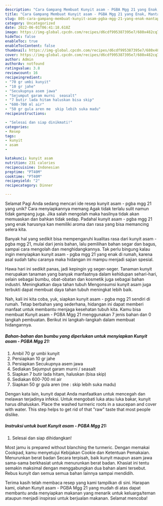 ```yaml
---
description: "Cara Gampang Membuat Kunyit asam - PGBA Mgg 21 yang Enak, Mantap"
title: "Cara Gampang Membuat Kunyit asam - PGBA Mgg 21 yang Enak, Mantap"
slug: 805-cara-gampang-membuat-kunyit-asam-pgba-mgg-21-yang-enak-mantap
category: Uncategorized
date: 2022-06-01T06:41:18.618Z
image: https://img-global.cpcdn.com/recipes/d6cdf995387395e7/680x482cq70/kunyit-asam-pgba-mgg-21-foto-resep-utama.jpg
hideToc: false
enableToc: true
enableTocContent: false
thumbnail: https://img-global.cpcdn.com/recipes/d6cdf995387395e7/680x482cq70/kunyit-asam-pgba-mgg-21-foto-resep-utama.jpg
cover: https://img-global.cpcdn.com/recipes/d6cdf995387395e7/680x482cq70/kunyit-asam-pgba-mgg-21-foto-resep-utama.jpg
author: Admin
authorAv: notfound
ratingvalue: 3.8
reviewcount: 16
recipeingredient:
- "70 gr umbi kunyit"
- "10 gr jahe"
- "Secukupnya asem jawa"
- "Sejumput garam murni  seasalt"
- "7 butir lada hitam haluskan bisa skip"
- "600-700 ml air"
- "50 gr gula aren me  skip lebih suka madu"
recipeinstructions:

- "Selesai dan siap dinikmati!"
categories:
- Resep
tags:
- kunyit
- asam
- 

katakunci: kunyit asam  
nutrition: 231 calories
recipecuisine: Indonesian
preptime: "PT40M"
cooktime: "PT40M"
recipeyield: "2"
recipecategory: Dinner

---
```



Selamat Pagi Anda sedang mencari ide resep kunyit asam - pgba mgg 21 yang unik? Cara menyiapkannya memang Agak tidak terlalu sulit namun tidak gampang juga. Jika salah mengolah maka hasilnya tidak akan memuaskan dan bahkan tidak sedap. Padahal kunyit asam - pgba mgg 21 yang enak harusnya kan memiliki aroma dan rasa yang bisa memancing selera kita.


Banyak hal yang sedikit bisa mempengaruhi kualitas rasa dari kunyit asam - pgba mgg 21, mulai dari jenis bahan, lalu pemilihan bahan segar dan bagus, sampai cara mengolah dan menghidangkannya. Tak perlu bingung kalau ingin menyiapkan kunyit asam - pgba mgg 21 yang enak di rumah, karena asal sudah tahu caranya maka hidangan ini mampu menjadi sajian spesial.

Hawa hari ini sedikit panas, jadi kepingin yg seger-seger. Tanaman kunyit merupakan tanaman yang banyak manfaatnya dalam kehidupan sehari-hari, selain sebagai bumbu, obat-obatan dan kosmetik juga sebagai bahan industri. Meningkatkan daya tahan tubuh Mengonsumsi kunyit asam juga terbukti dapat membuat daya tahan tubuh meningkat lebih baik.


Nah, kali ini kita coba, yuk, siapkan kunyit asam - pgba mgg 21 sendiri di rumah. Tetap berbahan yang sederhana, hidangan ini dapat memberi manfaat untuk membantu menjaga kesehatan tubuh kita. Kamu bisa membuat Kunyit asam - PGBA Mgg 21 menggunakan 7 jenis bahan dan 0 langkah pembuatan. Berikut ini langkah-langkah dalam membuat hidangannya.

<!--inarticleads1-->

##### Bahan-bahan dan bumbu yang diperlukan untuk menyiapkan Kunyit asam - PGBA Mgg 21:

1. Ambil 70 gr umbi kunyit
1. Persiapkan 10 gr jahe
1. Persiapkan Secukupnya asem jawa
1. Sediakan Sejumput garam murni / seasalt
1. Siapkan 7 butir lada hitam, haluskan (bisa skip)
1. Sediakan 600-700 ml air
1. Siapkan 50 gr gula aren (me : skip lebih suka madu)


Dengan kata lain, kunyit dapat Anda manfaatkan untuk mencegah dan melawan terjadinya infeksi. Untuk mengobati luka atau luka bakar, kunyit harus dihaluskan. Place the washed turmeric roots in a saucepan and cover with water. This step helps to get rid of that &#34;raw&#34; taste that most people dislike. 

<!--inarticleads2-->

##### Instruksi untuk buat Kunyit asam - PGBA Mgg 21:


1. Selesai dan siap dihidangkan!

Most jamu is prepared without blanching the turmeric. Dengan memakai Cookpad, kamu menyetujui Kebijakan Cookie dan Ketentuan Pemakaian. Menurunkan berat badan Secara terpisah, baik kunyit maupun asam jawa sama-sama berkhasiat untuk menurunkan berat badan. Khasiat ini tentu semakin maksimal dengan menggabungkan dua bahan alami tersebut. Rebus kunyit dan semua semua bahan lainnya sampai mendidih. 

Terima kasih telah membaca resep yang kami tampilkan di sini. Harapan kami, olahan Kunyit asam - PGBA Mgg 21 yang mudah di atas dapat membantu anda menyiapkan makanan yang menarik untuk keluarga/teman ataupun menjadi inspirasi untuk berjualan makanan. Selamat mencoba!
